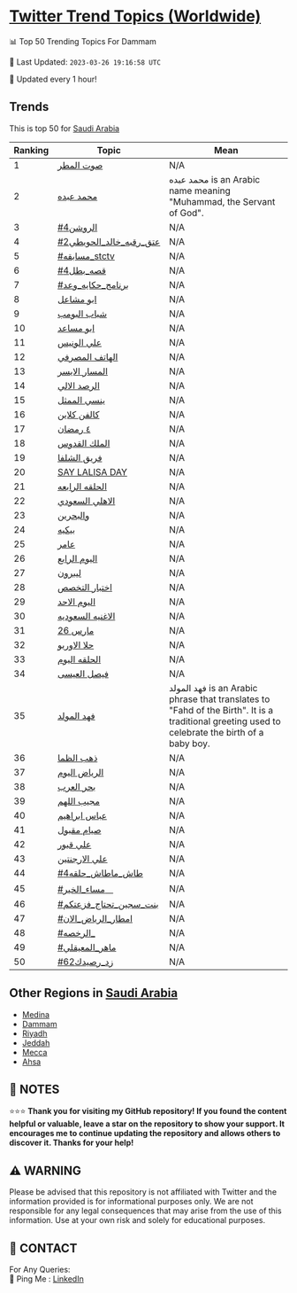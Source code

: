 [Twitter Trend Topics (Worldwide)](https://github.com/ErcinDedeoglu/Twitter-Trend-Topics)
==========


📊 Top 50 Trending Topics For Dammam

📆 Last Updated: `2023-03-26 19:16:58 UTC`

🔧 Updated every 1 hour!


## Trends

This is top 50 for [Saudi Arabia](</Saudi Arabia>)

| Ranking | Topic | Mean |
| ------- | ------------ | ------------ |
| 1 | [صوت المطر](http://twitter.com/search?q=%d8%b5%d9%88%d8%aa+%d8%a7%d9%84%d9%85%d8%b7%d8%b1) | N/A |
| 2 | [محمد عبده](http://twitter.com/search?q=%d9%85%d8%ad%d9%85%d8%af+%d8%b9%d8%a8%d8%af%d9%87) | محمد عبده is an Arabic name meaning "Muhammad, the Servant of God". |
| 3 | [#الروشن4](http://twitter.com/search?q=%23%d8%a7%d9%84%d8%b1%d9%88%d8%b4%d9%864) | N/A |
| 4 | [#عتق_رقبه_خالد_الحويطي2](http://twitter.com/search?q=%23%d8%b9%d8%aa%d9%82_%d8%b1%d9%82%d8%a8%d9%87_%d8%ae%d8%a7%d9%84%d8%af_%d8%a7%d9%84%d8%ad%d9%88%d9%8a%d8%b7%d9%8a2) | N/A |
| 5 | [#مسابقه_stctv](http://twitter.com/search?q=%23%d9%85%d8%b3%d8%a7%d8%a8%d9%82%d9%87_stctv) | N/A |
| 6 | [#قصه_بطل4](http://twitter.com/search?q=%23%d9%82%d8%b5%d9%87_%d8%a8%d8%b7%d9%844) | N/A |
| 7 | [#برنامج_حكايه_وعد](http://twitter.com/search?q=%23%d8%a8%d8%b1%d9%86%d8%a7%d9%85%d8%ac_%d8%ad%d9%83%d8%a7%d9%8a%d9%87_%d9%88%d8%b9%d8%af) | N/A |
| 8 | [ابو مشاعل](http://twitter.com/search?q=%d8%a7%d8%a8%d9%88+%d9%85%d8%b4%d8%a7%d8%b9%d9%84) | N/A |
| 9 | [شباب البومب](http://twitter.com/search?q=%d8%b4%d8%a8%d8%a7%d8%a8+%d8%a7%d9%84%d8%a8%d9%88%d9%85%d8%a8) | N/A |
| 10 | [ابو مساعد](http://twitter.com/search?q=%d8%a7%d8%a8%d9%88+%d9%85%d8%b3%d8%a7%d8%b9%d8%af) | N/A |
| 11 | [علي الونيس](http://twitter.com/search?q=%d8%b9%d9%84%d9%8a+%d8%a7%d9%84%d9%88%d9%86%d9%8a%d8%b3) | N/A |
| 12 | [الهاتف المصرفي](http://twitter.com/search?q=%d8%a7%d9%84%d9%87%d8%a7%d8%aa%d9%81+%d8%a7%d9%84%d9%85%d8%b5%d8%b1%d9%81%d9%8a) | N/A |
| 13 | [المسار الايسر](http://twitter.com/search?q=%d8%a7%d9%84%d9%85%d8%b3%d8%a7%d8%b1+%d8%a7%d9%84%d8%a7%d9%8a%d8%b3%d8%b1) | N/A |
| 14 | [الرصد الالي](http://twitter.com/search?q=%d8%a7%d9%84%d8%b1%d8%b5%d8%af+%d8%a7%d9%84%d8%a7%d9%84%d9%8a) | N/A |
| 15 | [ينسي الممثل](http://twitter.com/search?q=%d9%8a%d9%86%d8%b3%d9%8a+%d8%a7%d9%84%d9%85%d9%85%d8%ab%d9%84) | N/A |
| 16 | [كالفن كلاين](http://twitter.com/search?q=%d9%83%d8%a7%d9%84%d9%81%d9%86+%d9%83%d9%84%d8%a7%d9%8a%d9%86) | N/A |
| 17 | [٤ رمضان](http://twitter.com/search?q=%d9%a4+%d8%b1%d9%85%d8%b6%d8%a7%d9%86) | N/A |
| 18 | [الملك القدوس](http://twitter.com/search?q=%d8%a7%d9%84%d9%85%d9%84%d9%83+%d8%a7%d9%84%d9%82%d8%af%d9%88%d8%b3) | N/A |
| 19 | [فريق الشلفا](http://twitter.com/search?q=%d9%81%d8%b1%d9%8a%d9%82+%d8%a7%d9%84%d8%b4%d9%84%d9%81%d8%a7) | N/A |
| 20 | [SAY LALISA DAY](http://twitter.com/search?q=SAY+LALISA+DAY) | N/A |
| 21 | [الحلقه الرابعه](http://twitter.com/search?q=%d8%a7%d9%84%d8%ad%d9%84%d9%82%d9%87+%d8%a7%d9%84%d8%b1%d8%a7%d8%a8%d8%b9%d9%87) | N/A |
| 22 | [الاهلي السعودي](http://twitter.com/search?q=%d8%a7%d9%84%d8%a7%d9%87%d9%84%d9%8a+%d8%a7%d9%84%d8%b3%d8%b9%d9%88%d8%af%d9%8a) | N/A |
| 23 | [والبحرين](http://twitter.com/search?q=%d9%88%d8%a7%d9%84%d8%a8%d8%ad%d8%b1%d9%8a%d9%86) | N/A |
| 24 | [بيكيه](http://twitter.com/search?q=%d8%a8%d9%8a%d9%83%d9%8a%d9%87) | N/A |
| 25 | [عامر](http://twitter.com/search?q=%d8%b9%d8%a7%d9%85%d8%b1) | N/A |
| 26 | [اليوم الرابع](http://twitter.com/search?q=%d8%a7%d9%84%d9%8a%d9%88%d9%85+%d8%a7%d9%84%d8%b1%d8%a7%d8%a8%d8%b9) | N/A |
| 27 | [ليبرون](http://twitter.com/search?q=%d9%84%d9%8a%d8%a8%d8%b1%d9%88%d9%86) | N/A |
| 28 | [اختبار التخصص](http://twitter.com/search?q=%d8%a7%d8%ae%d8%aa%d8%a8%d8%a7%d8%b1+%d8%a7%d9%84%d8%aa%d8%ae%d8%b5%d8%b5) | N/A |
| 29 | [اليوم الاحد](http://twitter.com/search?q=%d8%a7%d9%84%d9%8a%d9%88%d9%85+%d8%a7%d9%84%d8%a7%d8%ad%d8%af) | N/A |
| 30 | [الاغنيه السعوديه](http://twitter.com/search?q=%d8%a7%d9%84%d8%a7%d8%ba%d9%86%d9%8a%d9%87+%d8%a7%d9%84%d8%b3%d8%b9%d9%88%d8%af%d9%8a%d9%87) | N/A |
| 31 | [26 مارس](http://twitter.com/search?q=26+%d9%85%d8%a7%d8%b1%d8%b3) | N/A |
| 32 | [حلا الاوريو](http://twitter.com/search?q=%d8%ad%d9%84%d8%a7+%d8%a7%d9%84%d8%a7%d9%88%d8%b1%d9%8a%d9%88) | N/A |
| 33 | [الحلقه اليوم](http://twitter.com/search?q=%d8%a7%d9%84%d8%ad%d9%84%d9%82%d9%87+%d8%a7%d9%84%d9%8a%d9%88%d9%85) | N/A |
| 34 | [فيصل العيسى](http://twitter.com/search?q=%d9%81%d9%8a%d8%b5%d9%84+%d8%a7%d9%84%d8%b9%d9%8a%d8%b3%d9%89) | N/A |
| 35 | [فهد المولد](http://twitter.com/search?q=%d9%81%d9%87%d8%af+%d8%a7%d9%84%d9%85%d9%88%d9%84%d8%af) | فهد المولد is an Arabic phrase that translates to "Fahd of the Birth". It is a traditional greeting used to celebrate the birth of a baby boy. |
| 36 | [ذهب الظما](http://twitter.com/search?q=%d8%b0%d9%87%d8%a8+%d8%a7%d9%84%d8%b8%d9%85%d8%a7) | N/A |
| 37 | [الرياض اليوم](http://twitter.com/search?q=%d8%a7%d9%84%d8%b1%d9%8a%d8%a7%d8%b6+%d8%a7%d9%84%d9%8a%d9%88%d9%85) | N/A |
| 38 | [بحر العرب](http://twitter.com/search?q=%d8%a8%d8%ad%d8%b1+%d8%a7%d9%84%d8%b9%d8%b1%d8%a8) | N/A |
| 39 | [مجيب اللهم](http://twitter.com/search?q=%d9%85%d8%ac%d9%8a%d8%a8+%d8%a7%d9%84%d9%84%d9%87%d9%85) | N/A |
| 40 | [عباس ابراهيم](http://twitter.com/search?q=%d8%b9%d8%a8%d8%a7%d8%b3+%d8%a7%d8%a8%d8%b1%d8%a7%d9%87%d9%8a%d9%85) | N/A |
| 41 | [صيام مقبول](http://twitter.com/search?q=%d8%b5%d9%8a%d8%a7%d9%85+%d9%85%d9%82%d8%a8%d9%88%d9%84) | N/A |
| 42 | [علي قبور](http://twitter.com/search?q=%d8%b9%d9%84%d9%8a+%d9%82%d8%a8%d9%88%d8%b1) | N/A |
| 43 | [علي الارجنتين](http://twitter.com/search?q=%d8%b9%d9%84%d9%8a+%d8%a7%d9%84%d8%a7%d8%b1%d8%ac%d9%86%d8%aa%d9%8a%d9%86) | N/A |
| 44 | [#طاش_ماطاش_حلقه4](http://twitter.com/search?q=%23%d8%b7%d8%a7%d8%b4_%d9%85%d8%a7%d8%b7%d8%a7%d8%b4_%d8%ad%d9%84%d9%82%d9%874) | N/A |
| 45 | [#مساء_الخيرᅠ](http://twitter.com/search?q=%23%d9%85%d8%b3%d8%a7%d8%a1_%d8%a7%d9%84%d8%ae%d9%8a%d8%b1%e1%85%a0) | N/A |
| 46 | [#بنت_سجين_تحتاج_فزعتكم](http://twitter.com/search?q=%23%d8%a8%d9%86%d8%aa_%d8%b3%d8%ac%d9%8a%d9%86_%d8%aa%d8%ad%d8%aa%d8%a7%d8%ac_%d9%81%d8%b2%d8%b9%d8%aa%d9%83%d9%85) | N/A |
| 47 | [#امطار_الرياض_الان](http://twitter.com/search?q=%23%d8%a7%d9%85%d8%b7%d8%a7%d8%b1_%d8%a7%d9%84%d8%b1%d9%8a%d8%a7%d8%b6_%d8%a7%d9%84%d8%a7%d9%86) | N/A |
| 48 | [#الرخصه_](http://twitter.com/search?q=%23%d8%a7%d9%84%d8%b1%d8%ae%d8%b5%d9%87_) | N/A |
| 49 | [#ماهر_المعيقلي](http://twitter.com/search?q=%23%d9%85%d8%a7%d9%87%d8%b1_%d8%a7%d9%84%d9%85%d8%b9%d9%8a%d9%82%d9%84%d9%8a) | N/A |
| 50 | [#زد_رصيدك62](http://twitter.com/search?q=%23%d8%b2%d8%af_%d8%b1%d8%b5%d9%8a%d8%af%d9%8362) | N/A |



## Other Regions in [Saudi Arabia](</Saudi Arabia>)

* [Medina](</Saudi Arabia/Medina.md>)
* [Dammam](</Saudi Arabia/Dammam.md>)
* [Riyadh](</Saudi Arabia/Riyadh.md>)
* [Jeddah](</Saudi Arabia/Jeddah.md>)
* [Mecca](</Saudi Arabia/Mecca.md>)
* [Ahsa](</Saudi Arabia/Ahsa.md>)



## 📝 NOTES

⭐⭐⭐ **Thank you for visiting my GitHub repository! If you found the content helpful or valuable, leave a star on the repository to show your support. It encourages me to continue updating the repository and allows others to discover it. Thanks for your help!**


## ⚠️ WARNING

Please be advised that this repository is not affiliated with Twitter and the information provided is for informational purposes only. We are not responsible for any legal consequences that may arise from the use of this information. Use at your own risk and solely for educational purposes.


## 📨 CONTACT

 For Any Queries:  
            🏓 Ping Me : [LinkedIn](https://www.linkedin.com/in/ercindedeoglu/)
